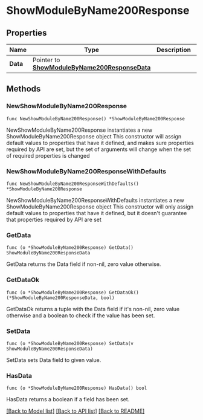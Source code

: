 # ShowModuleByName200Response

## Properties

Name | Type | Description | Notes
------------ | ------------- | ------------- | -------------
**Data** | Pointer to [**ShowModuleByName200ResponseData**](ShowModuleByName200ResponseData.md) |  | [optional] 

## Methods

### NewShowModuleByName200Response

`func NewShowModuleByName200Response() *ShowModuleByName200Response`

NewShowModuleByName200Response instantiates a new ShowModuleByName200Response object
This constructor will assign default values to properties that have it defined,
and makes sure properties required by API are set, but the set of arguments
will change when the set of required properties is changed

### NewShowModuleByName200ResponseWithDefaults

`func NewShowModuleByName200ResponseWithDefaults() *ShowModuleByName200Response`

NewShowModuleByName200ResponseWithDefaults instantiates a new ShowModuleByName200Response object
This constructor will only assign default values to properties that have it defined,
but it doesn't guarantee that properties required by API are set

### GetData

`func (o *ShowModuleByName200Response) GetData() ShowModuleByName200ResponseData`

GetData returns the Data field if non-nil, zero value otherwise.

### GetDataOk

`func (o *ShowModuleByName200Response) GetDataOk() (*ShowModuleByName200ResponseData, bool)`

GetDataOk returns a tuple with the Data field if it's non-nil, zero value otherwise
and a boolean to check if the value has been set.

### SetData

`func (o *ShowModuleByName200Response) SetData(v ShowModuleByName200ResponseData)`

SetData sets Data field to given value.

### HasData

`func (o *ShowModuleByName200Response) HasData() bool`

HasData returns a boolean if a field has been set.


[[Back to Model list]](../README.md#documentation-for-models) [[Back to API list]](../README.md#documentation-for-api-endpoints) [[Back to README]](../README.md)


